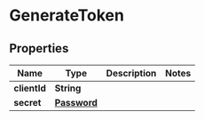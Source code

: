 
# GenerateToken

## Properties
Name | Type | Description | Notes
------------ | ------------- | ------------- | -------------
**clientId** | **String** |  | 
**secret** | [**Password**](Password.md) |  | 



